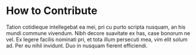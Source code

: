 # How to Contribute

Tation cotidieque intellegebat ea mei, pri cu purto scripta nusquam, an his mundi commune vivendum. Nibh decore suavitate ex has, case bonorum ne vel. Ex legere facilis nominati pri, et tota illum persecuti mea, vim elit solum ad. Per eu nihil invidunt. Duo in nusquam fierent efficiendi.